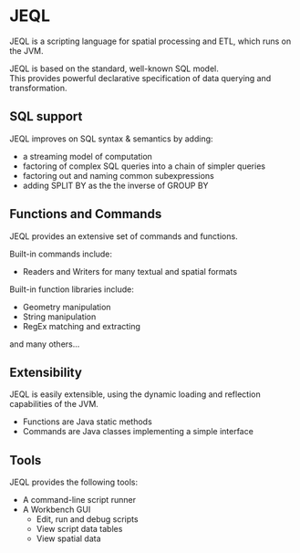 JEQL
====
JEQL is a scripting language for spatial processing and ETL, which runs on the JVM.  

JEQL is based on the standard, well-known SQL model.  
This provides powerful declarative specification of data querying and transformation.

SQL support
-----------

JEQL improves on SQL syntax & semantics by adding:

* a streaming model of computation
* factoring of complex SQL queries into a chain of simpler queries
* factoring out and naming common subexpressions
* adding SPLIT BY as the the inverse of GROUP BY
 
Functions and Commands
----------------------

JEQL provides an extensive set of commands and functions.

Built-in commands include:

* Readers and Writers for many textual and spatial formats
 
Built-in function libraries include:

* Geometry manipulation
* String manipulation
* RegEx matching and extracting

and many others...

Extensibility
-------------

JEQL is easily extensible, using the dynamic loading and reflection capabilities of the JVM.

* Functions are Java static methods
* Commands are Java classes implementing a simple interface

Tools
-----
JEQL provides the following tools:

* A command-line script runner
* A Workbench GUI
  * Edit, run and debug scripts
  * View script data tables 
  * View spatial data
  



